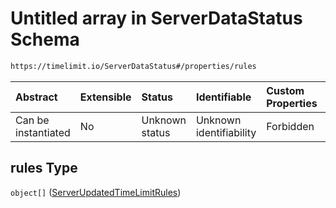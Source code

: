 # Untitled array in ServerDataStatus Schema

```txt
https://timelimit.io/ServerDataStatus#/properties/rules
```



| Abstract            | Extensible | Status         | Identifiable            | Custom Properties | Additional Properties | Access Restrictions | Defined In                                                                            |
| :------------------ | :--------- | :------------- | :---------------------- | :---------------- | :-------------------- | :------------------ | :------------------------------------------------------------------------------------ |
| Can be instantiated | No         | Unknown status | Unknown identifiability | Forbidden         | Allowed               | none                | [ServerDataStatus.schema.json\*](ServerDataStatus.schema.json "open original schema") |

## rules Type

`object[]` ([ServerUpdatedTimeLimitRules](serverdatastatus-definitions-serverupdatedtimelimitrules.md))
